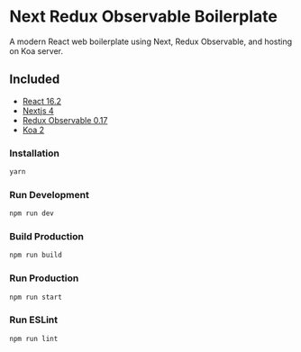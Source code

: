 # Next Redux Observable Boilerplate

A modern React web boilerplate using Next, Redux Observable, and hosting on Koa server.

## Included

* [React 16.2](https://github.com/facebook/react)
* [Nextjs 4](https://github.com/zeit/next.js)
* [Redux Observable 0.17](https://github.com/redux-observable/redux-observable)
* [Koa 2](https://github.com/koajs/koa)

### Installation

```sh
yarn
```

### Run Development

```sh
npm run dev
```

### Build Production

```sh
npm run build
```

### Run Production

```sh
npm run start
```

### Run ESLint

```sh
npm run lint
```
